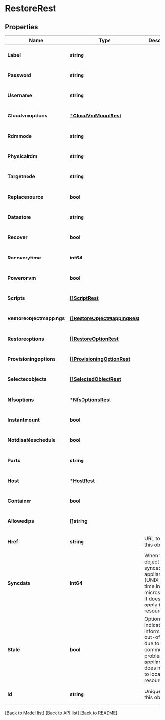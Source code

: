# RestoreRest

## Properties
Name | Type | Description | Notes
------------ | ------------- | ------------- | -------------
**Label** | **string** |  | [optional] [default to null]
**Password** | **string** |  | [optional] [default to null]
**Username** | **string** |  | [optional] [default to null]
**Cloudvmoptions** | [***CloudVmMountRest**](CloudVmMountRest.md) |  | [optional] [default to null]
**Rdmmode** | **string** |  | [optional] [default to null]
**Physicalrdm** | **string** |  | [optional] [default to null]
**Targetnode** | **string** |  | [optional] [default to null]
**Replacesource** | **bool** |  | [optional] [default to null]
**Datastore** | **string** |  | [optional] [default to null]
**Recover** | **bool** |  | [optional] [default to null]
**Recoverytime** | **int64** |  | [optional] [default to null]
**Poweronvm** | **bool** |  | [optional] [default to null]
**Scripts** | [**[]ScriptRest**](ScriptRest.md) |  | [optional] [default to null]
**Restoreobjectmappings** | [**[]RestoreObjectMappingRest**](RestoreObjectMappingRest.md) |  | [optional] [default to null]
**Restoreoptions** | [**[]RestoreOptionRest**](RestoreOptionRest.md) |  | [optional] [default to null]
**Provisioningoptions** | [**[]ProvisioningOptionRest**](ProvisioningOptionRest.md) |  | [optional] [default to null]
**Selectedobjects** | [**[]SelectedObjectRest**](SelectedObjectRest.md) |  | [optional] [default to null]
**Nfsoptions** | [***NfsOptionsRest**](NfsOptionsRest.md) |  | [optional] [default to null]
**Instantmount** | **bool** |  | [optional] [default to null]
**Notdisableschedule** | **bool** |  | [optional] [default to null]
**Parts** | **string** |  | [optional] [default to null]
**Host** | [***HostRest**](HostRest.md) |  | [optional] [default to null]
**Container** | **bool** |  | [optional] [default to null]
**Allowedips** | **[]string** |  | [optional] [default to null]
**Href** | **string** | URL to access this object | [optional] [default to null]
**Syncdate** | **int64** | When this object was last synced from appliances (UNIX Epoch time in microseconds). It does not apply to local resources. | [optional] [default to null]
**Stale** | **bool** | Optional flag to indicate if the information is out-of-date due to communication problems with appliances. It does not apply to local resources. | [optional] [default to null]
**Id** | **string** | Unique ID for this object | [optional] [default to null]

[[Back to Model list]](../README.md#documentation-for-models) [[Back to API list]](../README.md#documentation-for-api-endpoints) [[Back to README]](../README.md)

